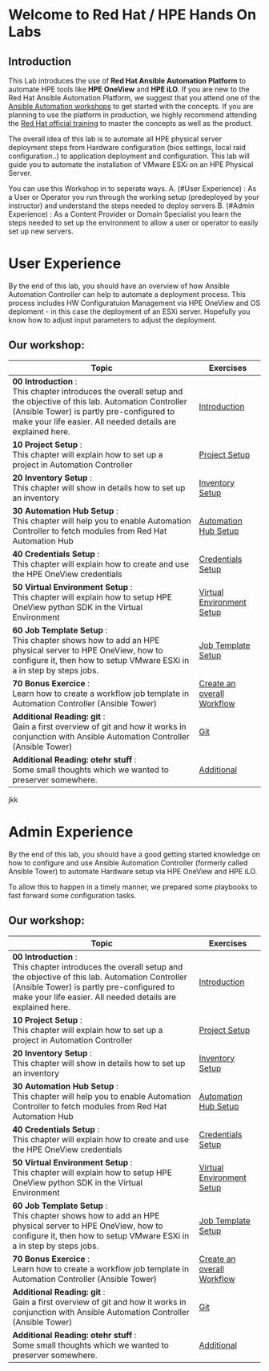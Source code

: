 
# Welcome to Red Hat / HPE Hands On Labs

## Introduction

This Lab introduces the use of **Red Hat Ansible Automation Platform** to automate HPE tools like **HPE OneView** and **HPE iLO**. If you are new to the Red Hat Ansible Automation Platform, we suggest that you attend one of the [Ansible Automation workshops](https://ansible.github.io/workshops/) to get started with the concepts. If you are planning to use the platform in production, we highly recommend attending the [Red Hat official training](https://www.redhat.com/en/services/training/all-courses-exams?f%5B0%5D=taxonomy_product_tid%3A25911) to master the concepts as well as the product.

The overall idea of this lab is to automate all HPE physical server deployment steps from Hardware configuration (bios settings, local raid configuration..) to application deployment and configuration. This lab will guide you to automate the installation of VMware ESXi on an HPE Physical Server.

You can use this Workshop in to seperate ways. 
A. (#User Experience) : As a User or Operator you run through the working setup (predeployed by your instructor) and understand the steps needed to deploy servers
B. (#Admin Experience) : As a Content Provider or Domain Specialist you learn the steps needed to set up the environment to allow a user or operator to easily set up new servers.

# User Experience
By the end of this lab, you should have an overview of how Ansible Automation Controller can help to automate a deployment process. This process includes HW Configuratuion Management via HPE OneView and OS deploment - in this case the deployment of an ESXi server.  Hopefully you know how to adjust input parameters to adjust the deployment.

## Our workshop:
| Topic   | Exercises  | 
|---|---|
| **00 Introduction** :<br> This chapter introduces the overall setup and the objective of this lab. Automation Controller (Ansible Tower) is partly pre-configured to make your life easier. All needed details are explained here. | [Introduction](./exercises/00_user_introduction.md) |
| **10 Project Setup** :<br> This chapter will explain how to set up a project in Automation Controller | [Project Setup](./exercises/10_projectsetup.md) |
| **20 Inventory Setup** :<br> This chapter will show in details how to set up an inventory | [Inventory Setup](./exercises/20_inventorysetup.md) |
| **30 Automation Hub Setup** :<br> This chapter will help you to enable Automation Controller to fetch modules from Red Hat Automation Hub | [Automation Hub Setup](./exercises/30_automationhubsetup.md) |
| **40 Credentials Setup** :<br> This chapter will explain how to create and use the HPE OneView credentials | [Credentials Setup](./exercises/40_credentialsetup.md) |
| **50 Virtual Environment Setup** :<br> This chapter will explain how to setup HPE OneView python SDK in the Virtual Environment | [Virtual Environment Setup](./exercises/50_venvsetup.md) |
| **60 Job Template Setup** :<br> This chapter shows how to add an HPE physical server to HPE OneView, how to configure it, then how to setup VMware ESXi in a in step by steps jobs.  | [Job Template Setup](./exercises/60_jobtemplatesetup.md) |
| **70 Bonus Exercice** :<br> Learn how to create a workflow job template in Automation Controller  (Ansible Tower)| [Create an overall Workflow](./exercises/70_workflow.md)
| **Additional Reading: git** :<br> Gain a first overview of git and how it works in conjunction with Ansible Automation Controller (Ansible Tower)| [Git](./exercises/git.md)
| **Additional Reading: otehr stuff** :<br> Some small thoughts which we wanted to preserver somewhere.| [Additional](./exercises/additional.md)

jkk

# Admin Experience
By the end of this lab, you should have a good getting started knowledge on how to configure and use Ansible Automation Controller (formerly called Ansible Tower) to automate Hardware setup via HPE OneView and HPE iLO.
 
To allow this to happen in a timely manner, we prepared some playbooks to fast forward some configuration tasks. 


## Our workshop:
| Topic   | Exercises  | 
|---|---|
| **00 Introduction** :<br> This chapter introduces the overall setup and the objective of this lab. Automation Controller (Ansible Tower) is partly pre-configured to make your life easier. All needed details are explained here. | [Introduction](./exercises/00_admin_introduction.md) |
| **10 Project Setup** :<br> This chapter will explain how to set up a project in Automation Controller | [Project Setup](./exercises/10_projectsetup.md) |
| **20 Inventory Setup** :<br> This chapter will show in details how to set up an inventory | [Inventory Setup](./exercises/20_inventorysetup.md) |
| **30 Automation Hub Setup** :<br> This chapter will help you to enable Automation Controller to fetch modules from Red Hat Automation Hub | [Automation Hub Setup](./exercises/30_automationhubsetup.md) |
| **40 Credentials Setup** :<br> This chapter will explain how to create and use the HPE OneView credentials | [Credentials Setup](./exercises/40_credentialsetup.md) |
| **50 Virtual Environment Setup** :<br> This chapter will explain how to setup HPE OneView python SDK in the Virtual Environment | [Virtual Environment Setup](./exercises/50_venvsetup.md) |
| **60 Job Template Setup** :<br> This chapter shows how to add an HPE physical server to HPE OneView, how to configure it, then how to setup VMware ESXi in a in step by steps jobs.  | [Job Template Setup](./exercises/60_jobtemplatesetup.md) |
| **70 Bonus Exercice** :<br> Learn how to create a workflow job template in Automation Controller  (Ansible Tower)| [Create an overall Workflow](./exercises/70_workflow.md)
| **Additional Reading: git** :<br> Gain a first overview of git and how it works in conjunction with Ansible Automation Controller (Ansible Tower)| [Git](./exercises/git.md)
| **Additional Reading: otehr stuff** :<br> Some small thoughts which we wanted to preserver somewhere.| [Additional](./exercises/additional.md)

